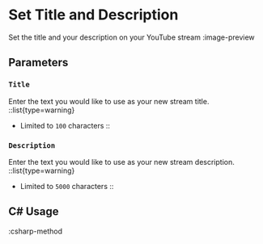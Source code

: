 # Set Title and Description
Set the title and your description on your YouTube stream
:image-preview

## Parameters
### `Title`
Enter the text you would like to use as your new stream title.
::list{type=warning}
- Limited to `100` characters
::

### `Description`
Enter the text you would like to use as your new stream description.
::list{type=warning}
- Limited to `5000` characters
::


## C# Usage
:csharp-method